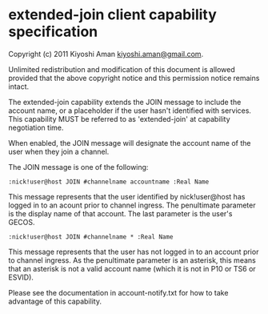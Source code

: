 # extended-join client capability specification

Copyright (c) 2011 Kiyoshi Aman <kiyoshi.aman@gmail.com>.

Unlimited redistribution and modification of this document is allowed
provided that the above copyright notice and this permission notice
remains intact.

The extended-join capability extends the JOIN message to include the
account name, or a placeholder if the user hasn't identified with
services. This capability MUST be referred to as 'extended-join' at
capability negotiation time.

When enabled, the JOIN message will designate the account name of the
user when they join a channel.

The JOIN message is one of the following:

    :nick!user@host JOIN #channelname accountname :Real Name

This message represents that the user identified by nick!user@host has
logged in to an acount prior to channel ingress. The penultimate
parameter is the display name of that account. The last parameter is
the user's GECOS.

    :nick!user@host JOIN #channelname * :Real Name

This message represents that the user has not logged in to an account
prior to channel ingress. As the penultimate parameter is an asterisk,
this means that an asterisk is not a valid account name (which it is
not in P10 or TS6 or ESVID).

Please see the documentation in account-notify.txt for how to take
advantage of this capability.
